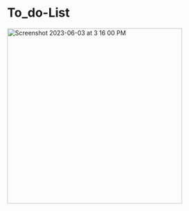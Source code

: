 # To_do-List
<img width="404" alt="Screenshot 2023-06-03 at 3 16 00 PM" src="https://github.com/PaulTeen13/To_do-List/assets/132128900/af3f0842-60ce-40c0-9495-4b0d9cd7cc2c">


